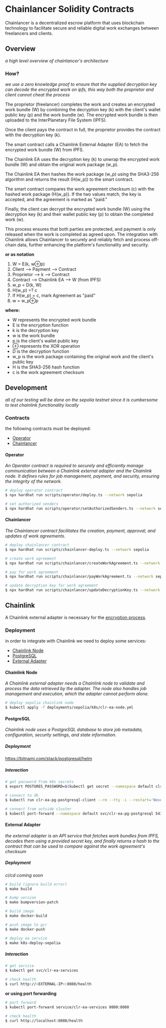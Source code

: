# Chainlancer Solidity Contracts
Chainlancer is a decentralized escrow platform that uses blockchain technology to facilitate secure and reliable digital work exchanges between freelancers and clients. 

## Overview

_a high level overview of chainlancer's architecture_

### How?

_we use a zero knowledge proof to ensure that the supplied decryption key can decode the encrypted work on ipfs, this way both the proprietor and client cannot cheat the process_

The proprietor (freelancer) completes the work and creates an encrypted work bundle (W) by combining the decryption key (k) with the client's wallet public key (p) and the work bundle (w). The encrypted work bundle is then uploaded to the InterPlanetary File System (IPFS).

Once the client pays the contract in full, the proprietor provides the contract with the decryption key (k).

The smart contract calls a Chainlink External Adapter (EA) to fetch the encrypted work bundle (W) from IPFS.

The Chainlink EA uses the decryption key (k) to unwrap the encrypted work bundle (W) and obtain the original work package (w_p).

The Chainlink EA then hashes the work package (w_p) using the SHA3-256 algorithm and returns the result (H(w_p)) to the smart contract.

The smart contract compares the work agreement checksum (c) with the hashed work package (H(w_p)). If the two values match, the key is accepted, and the agreement is marked as "paid."

Finally, the client can decrypt the encrypted work bundle (W) using the decryption key (k) and their wallet public key (p) to obtain the completed work (w).

This process ensures that both parties are protected, and payment is only released when the work is completed as agreed upon. The integration with Chainlink allows Chainlancer to securely and reliably fetch and process off-chain data, further enhancing the platform's functionality and security.

**or as notation**

1. W = E(k, w⊕p)
2. Client ⟶ Payment ⟶ Contract
3. Proprietor ⟶ k ⟶ Contract
4. Contract ⟶ Chainlink EA ⟶ W (from IPFS)
5. w_p = D(k, W)
6. H(w_p) =? c
7. If H(w_p) = c, mark Agreement as "paid"
8. w = w_p⊕p

**where:**

- W represents the encrypted work bundle
- E is the encryption function
- k is the decryption key
- w is the work bundle
- p is the client's wallet public key
- ⊕ represents the XOR operation
- D is the decryption function
- w_p is the work package containing the original work and the client's public key
- H is the SHA3-256 hash function
- c is the work agreement checksum

## Development

_all of our testing will be done on the sepolia testnet since it is cumbersome to test chainlink functionality locally_

### Contracts

the following contracts must be deployed:

- [Operator](#operator)
- [Chainlancer](#chainlancer)

#### Operator

_An Operator contract is required to securely and efficiently manage communication between a Chainlink external adapter and the Chainlink node. It defines rules for job management, payment, and security, ensuring the integrity of the network._

```bash
# deploy operator contract
$ npx hardhat run scripts/operator/deploy.ts --network sepolia

# set authorized senders
$ npx hardhat run scripts/operator/setAuthorizedSenders.ts --network sepolia
```

#### Chainlancer

_The Chainlancer contract facilitates the creation, payment, approval, and updates of work agreements._

```bash
# deploy chainlancer contract
$ npx hardhat run scripts/chainlancer-deploy.ts --network sepolia

# create work agreement
$ npx hardhat run scripts/chainlancer/createWorkAgreement.ts --network sepolia

# pay for work agreement
$ npx hardhat run scripts/chainlancer/payWorkAgreement.ts --network sepolia

# update decryption key for work agreement
$ npx hardhat run scripts/chainlancer/updateDecryptionKey.ts --network sepolia
```

## Chainlink

A Chainlink external adapter is necessary for the [encryption process](#overview).

### Deployment

in order to integrate with Chainlink we need to deploy some services:

- [Chainlink Node](#chainlink-node)
- [PostgreSQL](#postgresql)
- [External Adapter](#external-adapter)

#### Chainlink Node

_A Chainlink external adapter needs a Chainlink node to validate and process the data retrieved by the adapter. The node also handles job management and execution, which the adapter cannot perform alone._

```bash
# deploy sepolia chainlink node
$ kubectl apply -f deployments/sepolia/k8s/clr-ea-node.yml
```

#### PostgreSQL

_Chainlink node uses a PostgreSQL database to store job metadata, configuration, security settings, and state information._

##### Deployment

https://bitnami.com/stack/postgresql/helm

##### Interaction

```bash
# get password from k8s secrets
$ export POSTGRES_PASSWORD=$(kubectl get secret --namespace default clr-ea-pg-postgresql -o jsonpath="{.data.postgres-password}" | base64 -d)

# connect to db
$ kubectl run clr-ea-pg-postgresql-client --rm --tty -i --restart='Never' --namespace default --image docker.io/bitnami/postgresql:15.2.0-debian-11-r26 --env="PGPASSWORD=$POSTGRES_PASSWORD" --command -- psql --host clr-ea-pg-postgresql -U postgres -d postgres -p 5432

# connect from outside cluster
$ kubectl port-forward --namespace default svc/clr-ea-pg-postgresql 5432:5432 & PGPASSWORD="$POSTGRES_PASSWORD" psql --host 127.0.0.1 -U postgres -d postgres -p 543
```

#### External Adapter

_the external adapter is an API service that fetches work bundles from IPFS, decodes them using a provided secret key, and finally returns a hash to the contract that can be used to compare against the work agreement's checksum_

##### Deployment

_ci/cd coming soon_

```bash
# build (ignore build error)
$ make build

# bump version
$ make bumpversion-patch

# build image
$ make docker-build

# push image to gcr
$ make docker-push

# deploy ea service
$ make k8s-deploy-sepolia
```

##### Interaction

```bash
# get service
$ kubectl get svc/clr-ea-services

# check health
$ curl http://<EXTERNAL-IP>:8080/health
```

**or using port forwarding**

```bash
# port forward
$ kubectl port-forward service/clr-ea-services 8080:8080

# check health
$ curl http://localhost:8080/health
```


